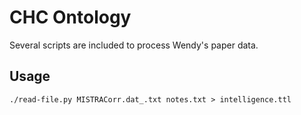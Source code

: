 # CHC Ontology

Several scripts are included to process Wendy's paper data.

## Usage

```
./read-file.py MISTRACorr.dat_.txt notes.txt > intelligence.ttl
```


